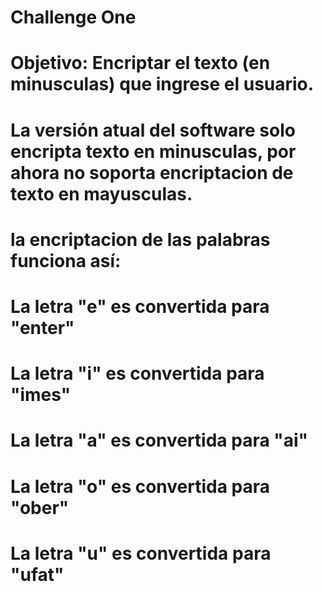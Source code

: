 # Challenge One
# Objetivo: Encriptar el texto (en minusculas) que ingrese el usuario.  
# La versión atual del software solo encripta texto en minusculas, por ahora no soporta encriptacion de texto en mayusculas.

# la encriptacion de las palabras funciona así:

# La letra "e" es convertida para "enter"
# La letra "i" es convertida para "imes"
# La letra "a" es convertida para "ai"
# La letra "o" es convertida para "ober"
# La letra "u" es convertida para "ufat"